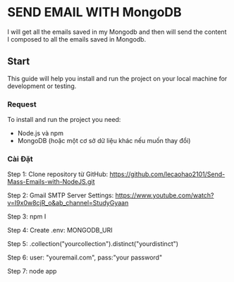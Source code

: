 # SEND EMAIL WITH MongoDB

I will get all the emails saved in my Mongodb and then will send the content I composed to all the emails saved in Mongodb.

## Start

This guide will help you install and run the project on your local machine for development or testing.

### Request

To install and run the project you need:

- Node.js và npm
- MongoDB (hoặc một cơ sở dữ liệu khác nếu muốn thay đổi)

### Cài Đặt

Step 1: Clone repository từ GitHub: https://github.com/lecaohao2101/Send-Mass-Emails-with-NodeJS.git

Step 2: Gmail SMTP Server Settings: https://www.youtube.com/watch?v=I9x0w8cjR_o&ab_channel=StudyGyaan

Step 3: npm I

Step 4: Create .env: MONGODB_URI

Step 5: .collection("yourcollection").distinct("yourdistinct")

Step 6: user: "youremail.com", pass:"your password"

Step 7: node app
